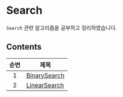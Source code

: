 # Search

`Search` 관련 알고리즘을 공부하고 정리하였습니다.

## Contents

| 순번 | 제목                                                                                       |
| :--: | ------------------------------------------------------------------------------------------ |
|  1   | [BinarySearch](https://github.com/0xe82de/Study/blob/main/Algorithm/Search/BinarySearch.c) |
|  2   | [LinearSearch](https://github.com/0xe82de/Study/blob/main/Algorithm/Search/LinearSearch.c) |
